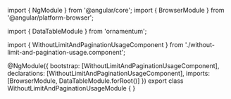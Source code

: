 import { NgModule } from '@angular/core';
import { BrowserModule } from '@angular/platform-browser';
  
import { DataTableModule } from 'ornamentum';
  
import { WithoutLimitAndPaginationUsageComponent } from './without-limit-and-pagination-usage.component';

@NgModule({
 bootstrap: [WithoutLimitAndPaginationUsageComponent],
 declarations: [WithoutLimitAndPaginationUsageComponent],
 imports: [BrowserModule, DataTableModule.forRoot()]
})
export class WithoutLimitAndPaginationUsageModule {
}
